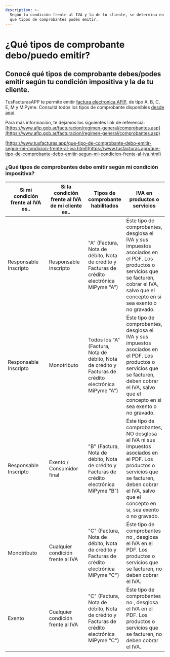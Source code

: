 ```yaml
---
description: >-
  Según tu condición frente al IVA y la de tu cliente, se determina en Argentina
  que tipos de comprobantes podes emitir.
---
```


# ¿Qué tipos de comprobante debo/puedo emitir?

## Conocé qué tipos de comprobante debes/podes emitir según tu condición impositiva y la de tu cliente.

TusFacturasAPP te permite emitir [factura electronica AFIP](https://www.tusfacturas.app/factura-electronica-afip.html), de tipo A, B, C, E, M y MiPyme. Consultá todos los tipos de comprobante disponibles [desde aquí](parametros/tablas-de-referencia.md).

Para más información, te dejamos los siguientes link de referencia: [https://www.afip.gob.ar/facturacion/regimen-general/comprobantes.asp](https://www.afip.gob.ar/facturacion/regimen-general/comprobantes.asp)

[https://www.tusfacturas.app/que-tipo-de-comprobante-debo-emitir-segun-mi-condicion-frente-al-iva.html](https://www.tusfacturas.app/que-tipo-de-comprobante-debo-emitir-segun-mi-condicion-frente-al-iva.html)

### ¿Qué tipos de comprobantes debo emitir según mi condición impositiva?

<table><thead><tr><th width="183">Si mi condición frente al IVA es..</th><th width="150">Si la condición frente al IVA de mi cliente es..</th><th>Tipos de comprobante habilitados</th><th>IVA en productos o servicios</th></tr></thead><tbody><tr><td>Responsable Inscripto</td><td>Responsable Inscripto</td><td><p> "A" (Factura, Nota de débito, Nota de crédito y Facturas de crédito electrónica MiPyme "A")  </p><p></p></td><td>Éste tipo de comprobantes, desglosa el IVA y sus impuestos asociados en el PDF. Los productos o servicios que se facturen, cobrar el IVA, salvo que el concepto en si sea exento o no gravado.</td></tr><tr><td>Responsable Inscripto</td><td>Monotributo</td><td>Todos los "A" (Factura, Nota de débito, Nota de crédito y Facturas de crédito electrónica MiPyme "A")  </td><td>Éste tipo de comprobantes, desglosa el IVA y sus impuestos asociados en el PDF. Los productos o servicios que se facturen, deben cobrar el IVA, salvo que el concepto en si sea exento o no gravado.</td></tr><tr><td>Responsable Inscripto</td><td>Exento / Consumidor final</td><td>"B" (Factura, Nota de débito, Nota de crédito y Facturas de crédito electrónica MiPyme "B")  </td><td>Éste tipo de comprobantes, NO desglosa el IVA ni sus impuestos asociados en el PDF. Los productos o servicios que se facturen, deben cobrar el IVA, salvo que el concepto en si, sea exento o no gravado.</td></tr><tr><td>Monotributo</td><td>Cualquier condición frente al IVA</td><td>"C" (Factura, Nota de débito, Nota de crédito y Facturas de crédito electrónica MiPyme "C")  </td><td>Éste tipo de comprobantes no , desglosa el IVA en el PDF. Los productos o servicios que se facturen, no deben cobrar el IVA.</td></tr><tr><td>Exento</td><td>Cualquier condición frente al IVA</td><td>"C" (Factura, Nota de débito, Nota de crédito y Facturas de crédito electrónica MiPyme "C")  </td><td>Éste tipo de comprobantes no , desglosa el IVA en el PDF. Los productos o servicios que se facturen, no deben cobrar el IVA.</td></tr></tbody></table>
